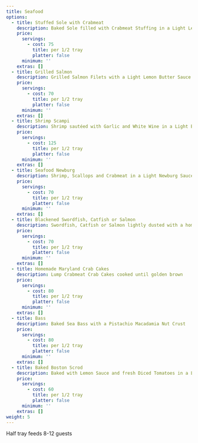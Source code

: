 ```yaml
---
title: Seafood
options:
  - title: Stuffed Sole with Crabmeat
    description: Baked Sole filled with Crabmeat Stuffing in a Light Lemon Butter Sauce
    price:
      servings:
        - cost: 75
          title: per 1/2 tray
          platter: false
      minimum: ''
    extras: []
  - title: Grilled Salmon
    description: Grilled Salmon Filets with a Light Lemon Butter Sauce
    price:
      servings:
        - cost: 70
          title: per 1/2 tray
          platter: false
      minimum: ''
    extras: []
  - title: Shrimp Scampi
    description: Shrimp sautéed with Garlic and White Wine in a Light Butter Sauce
    price:
      servings:
        - cost: 125
          title: per 1/2 tray
          platter: false
      minimum: ''
    extras: []
  - title: Seafood Newburg
    description: Shrimp, Scallops and Crabmeat in a Light Newburg Sauce
    price:
      servings:
        - cost: 70
          title: per 1/2 tray
          platter: false
      minimum: ''
    extras: []
  - title: Blackened Swordfish, Catfish or Salmon
    description: Swordfish, Catfish or Salmon lightly dusted with a homemade Cajun seasoning and Pan Seared
    price:
      servings:
        - cost: 70
          title: per 1/2 tray
          platter: false
      minimum: ''
    extras: []
  - title: Homemade Maryland Crab Cakes
    description: Lump Crabmeat Crab Cakes cooked until golden brown
    price:
      servings:
        - cost: 80
          title: per 1/2 tray
          platter: false
      minimum: ''
    extras: []
  - title: Bass
    description: Baked Sea Bass with a Pistachio Macadamia Nut Crust
    price:
      servings:
        - cost: 80
          title: per 1/2 tray
          platter: false
      minimum: ''
    extras: []
  - title: Baked Boston Scrod
    description: Baked with Lemon Sauce and fresh Diced Tomatoes in a Light White Wine Sauce
    price:
      servings:
        - cost: 60
          title: per 1/2 tray
          platter: false
      minimum: ''
    extras: []
weight: 5
---
```

Half tray feeds 8-12 guests
